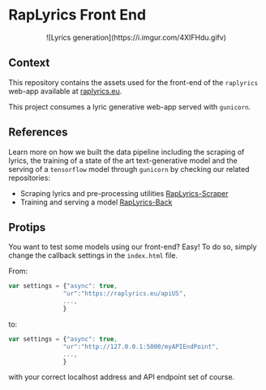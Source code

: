 # RapLyrics Front End


<p align="center"> 
![Lyrics generation](https://i.imgur.com/4XIFHdu.gifv)
</p>

## Context 
This repository contains the assets used for the front-end
of the `raplyrics` web-app available at [raplyrics.eu](https://raplyrics.eu).

This project consumes a lyric generative web-app served with ``gunicorn``.

## References 
Learn more on how we built the data pipeline including the scraping of lyrics, the training of a state of the art
text-generative model and the serving of a `tensorflow` model through `gunicorn` by checking our related repositories:

- Scraping lyrics and pre-processing utilities [RapLyrics-Scraper](https://gitlab.com/cyrilou242/RapLyrics-GeniusScraper) 
- Training and serving a model [RapLyrics-Back](https://gitlab.com/cyrilou242/RapLyrics-Back_Word_2)

## Protips
You want to test some models using our front-end? Easy!
To do so, simply change the callback settings in the `index.html` file.

From:
 ```js
var settings = {"async": true,
                "ur":"https://raplyrics.eu/apiUS",
                ...,
                }
```
to:
 ```js
var settings = {"async": true,
                "ur":"http://127.0.0.1:5000/myAPIEndPoint",
                ...,
                }
```
with your correct localhost address and API endpoint set of course.
